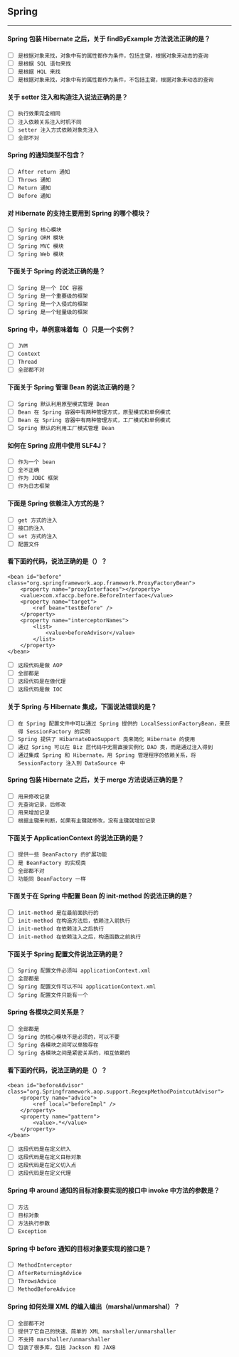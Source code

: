 ## Spring
-------------------

#### Spring 包装 Hibernate 之后，关于 findByExample 方法说法正确的是？
- [ ] `是根据对象来找，对象中有的属性都作为条件，包括主键，根据对象来动态的查询`
- [ ] `是根据 SQL 语句来找`
- [ ] `是根据 HQL 来找`
- [ ] `是根据对象来找，对象中有的属性都作为条件，不包括主键，根据对象来动态的查询`

#### 关于 setter 注入和构造注入说法正确的是？
- [ ] `执行效果完全相同`
- [ ] `注入依赖关系注入时机不同`
- [ ] `setter 注入方式依赖对象先注入`
- [ ] `全部不对`

#### Spring 的通知类型不包含？
- [ ] `After return 通知`
- [ ] `Throws 通知`
- [ ] `Return 通知`
- [ ] `Before 通知`

#### 对 Hibernate 的支持主要用到 Spring 的哪个模块？
- [ ] `Spring 核心模块`
- [ ] `Spring ORM 模块`
- [ ] `Spring MVC 模块`
- [ ] `Spring Web 模块`

#### 下面关于 Spring 的说法正确的是？
- [ ] `Spring 是一个 IOC 容器`
- [ ] `Spring 是一个重要级的框架`
- [ ] `Spring 是一个入侵式的框架`
- [ ] `Spring 是一个轻量级的框架`

#### Spring 中，单例意味着每（）只是一个实例？
- [ ] `JVM`
- [ ] `Context`
- [ ] `Thread`
- [ ] `全部都不对`

#### 下面关于 Spring 管理 Bean 的说法正确的是？
- [ ] `Spring 默认利用原型模式管理 Bean`
- [ ] `Bean 在 Spring 容器中有两种管理方式，原型模式和单例模式`
- [ ] `Bean 在 Spring 容器中有两种管理方式，工厂模式和单例模式`
- [ ] `Spring 默认的利用工厂模式管理 Bean`

#### 如何在 Spring 应用中使用 SLF4J？
- [ ] `作为一个 bean`
- [ ] `全不正确`
- [ ] `作为 JDBC 框架`
- [ ] `作为日志框架`

#### 下面是 Spring 依赖注入方式的是？
- [ ] `get 方式的注入`
- [ ] `接口的注入`
- [ ] `set 方式的注入`
- [ ] `配置文件`

#### 看下面的代码，说法正确的是（）？
```
<bean id="before" class="org.springframework.aop.framework.ProxyFactoryBean">
    <property name="proxyInterfaces"></property>
    <value>com.xfaccp.before.BeforeInterface</value>
    <property name="target">
        <ref bean="testBefore" />
    </property>
    <property name="interceptorNames">
        <list>
            <value>beforeAdvisor</value>
        </list>
    </property>
</bean>
```
- [ ] `这段代码是做 AOP`
- [ ] `全部都是`
- [ ] `这段代码是在做代理`
- [ ] `这段代码是做 IOC`

#### 关于 Spring 与 Hibernate 集成，下面说法错误的是？
- [ ] `在 Spring 配置文件中可以通过 Spring 提供的 LocalSessionFactoryBean，来获得 SessionFactory 的实例`
- [ ] `Spring 提供了 HibarnateDaoSupport 类来简化 Hibernate 的使用`
- [ ] `通过 Spring 可以在 Biz 层代码中无需直接实例化 DAO 类，而是通过注入得到`
- [ ] `通过集成 Spring 和 Hibernate，用 Spring 管理程序的依赖关系，将 SessionFactory 注入到 DataSource 中`

#### Spring 包装 Hibernate 之后，关于 merge 方法说话正确的是？
- [ ] `用来修改记录`
- [ ] `先查询记录，后修改`
- [ ] `用来增加记录`
- [ ] `根据主键来判断，如果有主键就修改，没有主键就增加记录`

#### 下面关于 ApplicationContext 的说法正确的是？
- [ ] `提供一些 BeanFactory 的扩展功能`
- [ ] `是 BeanFactory 的实现类`
- [ ] `全部都不对`
- [ ] `功能同 BeanFactory 一样`

#### 下面关于在 Spring 中配置 Bean 的 init-method 的说法正确的是？
- [ ] `init-method 是在最前面执行的`
- [ ] `init-method 在构造方法后，依赖注入前执行`
- [ ] `init-method 在依赖注入之后执行`
- [ ] `init-method 在依赖注入之后，构造函数之前执行`

#### 下面关于 Spring 配置文件说法正确的是？
- [ ] `Spring 配置文件必须叫 applicationContext.xml`
- [ ] `全部都是`
- [ ] `Spring 配置文件可以不叫 applicationContext.xml`
- [ ] `Spring 配置文件只能有一个`

#### Spring 各模块之间关系是？
- [ ] `全部都是`
- [ ] `Spring 的核心模块不是必须的，可以不要`
- [ ] `Spring 各模块之间可以单独存在`
- [ ] `Spring 各模块之间是紧密关系的，相互依赖的`

#### 看下面的代码，说法正确的是（）？
```
<bean id="beforeAdvisor" class="org.Springframework.aop.support.RegexpMethodPointcutAdvisor">
    <property name="advice">
        <ref local="beforeImpl" />
    </property>
    <property name="pattern">
        <value>.*</value>
    </property>
</bean>
```
- [ ] `这段代码是在定义织入`
- [ ] `这段代码是在定义目标对象`
- [ ] `这段代码是在定义切入点`
- [ ] `这段代码是在定义代理`

#### Spring 中 around 通知的目标对象要实现的接口中 invoke 中方法的参数是？
- [ ] `方法`
- [ ] `目标对象`
- [ ] `方法执行参数`
- [ ] `Exception`

#### Spring 中 before 通知的目标对象要实现的接口是？
- [ ] `MethodInterceptor`
- [ ] `AfterReturningAdvice`
- [ ] `ThrowsAdvice`
- [ ] `MethodBeforeAdvice`

#### Spring 如何处理 XML 的编入编出（marshal/unmarshal）？
- [ ] `全部都不对`
- [ ] `提供了它自己的快速、简单的 XML marshaller/unmarshaller`
- [ ] `不支持 marshaller/unmarshaller`
- [ ] `包装了很多库，包括 Jackson 和 JAXB`